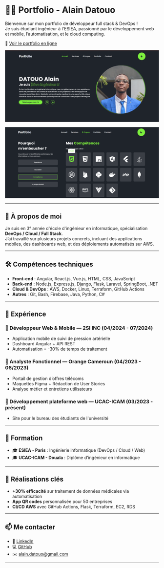 # 👨‍💻 Portfolio - Alain Datouo

Bienvenue sur mon portfolio de développeur full stack & DevOps !  
Je suis étudiant ingénieur à l'ESIEA, passionné par le développement web et mobile, l’automatisation, et le cloud computing.

🔗 [Voir le portfolio en ligne](https://alaindanp.github.io/My_portfolio/)

![Aperçu du portfolio](assets/portfolio.png)

![Aperçu du portfolio](assets/portfolio2.png)



---

## 🚀 À propos de moi

Je suis en 3ᵉ année d'école d'ingénieur en informatique, spécialisation **DevOps / Cloud / Full Stack**.  
J’ai travaillé sur plusieurs projets concrets, incluant des applications mobiles, des dashboards web, et des déploiements automatisés sur AWS.

---

## 🛠️ Compétences techniques

- **Front-end** : Angular, React.js, Vue.js, HTML, CSS, JavaScript  
- **Back-end** : Node.js, Express.js, Django, Flask, Laravel, SpringBoot, .NET  
- **Cloud & DevOps** : AWS, Docker, Linux, Terraform, GitHub Actions  
- **Autres** : Git, Bash, Firebase, Java, Python, C#

---

## 💼 Expérience

### 🔹 Développeur Web & Mobile — 2SI INC (04/2024 - 07/2024)
- Application mobile de suivi de pression artérielle
- Dashboard Angular + API REST
- Automatisation = -30% de temps de traitement

### 🔹 Analyste Fonctionnel — Orange Cameroun (04/2023 - 06/2023)
- Portail de gestion d’offres télécoms
- Maquettes Figma + Rédaction de User Stories
- Analyse métier et entretiens utilisateurs

### 🔹 Développement plateforme web — UCAC-ICAM (03/2023 - présent)
- Site pour le bureau des étudiants de l'université

---

## 🧠 Formation

- 🎓 **ESIEA - Paris** : Ingénierie informatique (DevOps / Cloud / Web)
- 🎓 **UCAC-ICAM - Douala** : Diplôme d’ingénieur en informatique

---

## 🌟 Réalisations clés

- **+30% efficacité** sur traitement de données médicales via automatisation
- **App QR codes** personnalisée pour 50 entreprises
- **CI/CD AWS** avec GitHub Actions, Flask, Terraform, EC2, RDS

---

## 📫 Me contacter

- 💼 [LinkedIn](https://www.linkedin.com/in/alain-datouo-32221b303)
- 💻 [GitHub](https://github.com/AlainDanp)
- ✉️ alain.datouo@gmail.com

---
